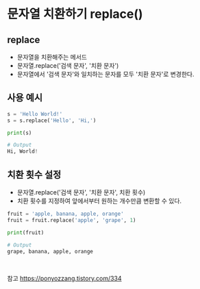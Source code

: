 # 문자열 치환하기 replace()

## replace
+ 문자열을 치환해주는 메서드
+ 문자열.replace('검색 문자', '치환 문자')
+ 문자열에서 '검색 문자'와 일치하는 문자를 모두 '치환 문자'로 변경한다.


## 사용 예시
```python
s = 'Hello World!'
s = s.replace('Hello', 'Hi,')

print(s)

# Output
Hi, World!
```

## 치환 횟수 설정
+ 문자열.replace('검색 문자', '치환 문자', 치환 횟수)
+ 치환 횟수를 지정하여 앞에서부터 원하는 개수만큼 변환할 수 있다.

```python
fruit = 'apple, banana, apple, orange'
fruit = fruit.replace('apple', 'grape', 1)

print(fruit)

# Output
grape, banana, apple, orange
```


<br>

참고
<https://ponyozzang.tistory.com/334>